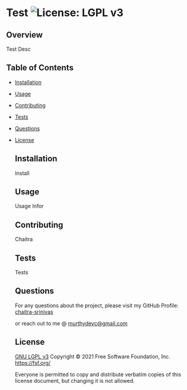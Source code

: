 # Test  ![License: LGPL v3](https://img.shields.io/badge/License-LGPL%20v3-blue.svg)

  ## Overview
  Test Desc

  ## Table of Contents

  - [Installation](#installation)
  - [Usage](#usage)
  - [Contributing](#contributing)
  - [Tests](#tests)
  - [Questions](#questions)
  - [License](#license)

    ## Installation
    Install
    ## Usage
    Usage Infor
    ## Contributing
    Chaitra
    ## Tests
    Tests
    ## Questions
    For any questions about the project, please visit my 
    GitHub Profile: 
    [chaitra-srinivas](https://github.com/chaitra-srinivas) 

    or reach out to me @ murthydevc@gmail.com
    ## License
    [GNU LGPL v3](https://www.gnu.org/licenses/lgpl-3.0)
    Copyright © 2021 Free Software Foundation, Inc. <https://fsf.org/> 

    Everyone is permitted to copy and distribute verbatim copies of this license document, but changing it is not allowed.